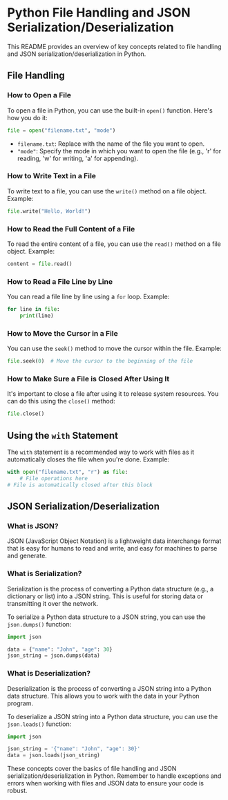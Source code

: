 # Python File Handling and JSON Serialization/Deserialization

This README provides an overview of key concepts related to file handling and JSON serialization/deserialization in Python.

## File Handling

### How to Open a File
To open a file in Python, you can use the built-in `open()` function. Here's how you do it:

```python
file = open("filename.txt", "mode")
```

- `filename.txt`: Replace with the name of the file you want to open.
- `"mode"`: Specify the mode in which you want to open the file (e.g., 'r' for reading, 'w' for writing, 'a' for appending).

### How to Write Text in a File
To write text to a file, you can use the `write()` method on a file object. Example:

```python
file.write("Hello, World!")
```

### How to Read the Full Content of a File
To read the entire content of a file, you can use the `read()` method on a file object. Example:

```python
content = file.read()
```

### How to Read a File Line by Line
You can read a file line by line using a `for` loop. Example:

```python
for line in file:
    print(line)
```

### How to Move the Cursor in a File
You can use the `seek()` method to move the cursor within the file. Example:

```python
file.seek(0)  # Move the cursor to the beginning of the file
```

### How to Make Sure a File is Closed After Using It
It's important to close a file after using it to release system resources. You can do this using the `close()` method:

```python
file.close()
```

## Using the `with` Statement

The `with` statement is a recommended way to work with files as it automatically closes the file when you're done. Example:

```python
with open("filename.txt", "r") as file:
    # File operations here
# File is automatically closed after this block
```

## JSON Serialization/Deserialization

### What is JSON?
JSON (JavaScript Object Notation) is a lightweight data interchange format that is easy for humans to read and write, and easy for machines to parse and generate.

### What is Serialization?
Serialization is the process of converting a Python data structure (e.g., a dictionary or list) into a JSON string. This is useful for storing data or transmitting it over the network.

To serialize a Python data structure to a JSON string, you can use the `json.dumps()` function:

```python
import json

data = {"name": "John", "age": 30}
json_string = json.dumps(data)
```

### What is Deserialization?
Deserialization is the process of converting a JSON string into a Python data structure. This allows you to work with the data in your Python program.

To deserialize a JSON string into a Python data structure, you can use the `json.loads()` function:

```python
import json

json_string = '{"name": "John", "age": 30}'
data = json.loads(json_string)
```

These concepts cover the basics of file handling and JSON serialization/deserialization in Python. Remember to handle exceptions and errors when working with files and JSON data to ensure your code is robust.
